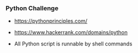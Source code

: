 ### Python Challenge

- https://pythonprinciples.com/
- https://www.hackerrank.com/domains/python

- All Python script is runnable by shell commands
  